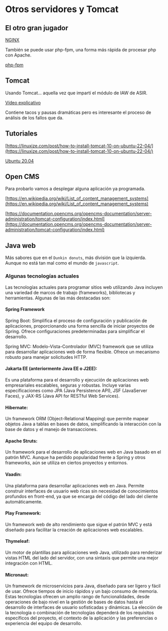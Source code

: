# Otros servidores y Tomcat

## El otro gran jugador

[NGINX](https://www.digitalocean.com/community/tutorials/how-to-install-linux-nginx-mysql-php-lemp-stack-on-ubuntu-22-04)

También se puede usar php-fpm, una forma más rápida de procesar php con Apache.

[php-fpm](https://guidocutipa.blog.bo/instalacon-configuracion-de-apache-con-php-fpm-con-mariadb-10-5-y-el-nuevo-php-8-0/)

## Tomcat

Usando Tomcat... aquella vez que impartí el módulo de IAW de ASIR.

[Vídeo explicativo](https://www.youtube.com/watch?v=YmPy6CYLn14)

Contiene tacos y pausas dramáticas pero es interesante el proceso de análisis de los fallos que da.

## Tutoriales

[https://linuxize.com/post/how-to-install-tomcat-10-on-ubuntu-22-04/](https://linuxize.com/post/how-to-install-tomcat-10-on-ubuntu-22-04/)

[Ubuntu 20.04](https://www.digitalocean.com/community/tutorials/how-to-install-apache-tomcat-10-on-ubuntu-20-04)

## Open CMS

Para probarlo vamos a desplegar alguna aplicación ya programada.

[https://en.wikipedia.org/wiki/List_of_content_management_systems](https://en.wikipedia.org/wiki/List_of_content_management_systems)

[https://documentation.opencms.org/opencms-documentation/server-administration/tomcat-configuration/index.html](https://documentation.opencms.org/opencms-documentation/server-administration/tomcat-configuration/index.html)

## Java web

Más sabores que en el ```Dunkin donuts```, más división que la izquierda. Aunque no está tan mal como el mundo de ```javascript```.

### Algunas tecnologías actuales

Las tecnologías actuales para programar sitios web utilizando Java incluyen una variedad de marcos de trabajo (frameworks), bibliotecas y herramientas. Algunas de las más destacadas son:

#### Spring Framework

Spring Boot: Simplifica el proceso de configuración y publicación de aplicaciones, proporcionando una forma sencilla de iniciar proyectos de Spring. Ofrece configuraciones predeterminadas para simplificar el desarrollo.

Spring MVC: Modelo-Vista-Controlador (MVC) framework que se utiliza para desarrollar aplicaciones web de forma flexible. Ofrece un mecanismo robusto para manejar solicitudes HTTP.

#### Jakarta EE (anteriormente Java EE o J2EE):

Es una plataforma para el desarrollo y ejecución de aplicaciones web empresariales escalables, seguras y robustas. Incluye varias especificaciones como JPA (Java Persistence API), JSF (JavaServer Faces), y JAX-RS (Java API for RESTful Web Services).

#### Hibernate:

Un framework ORM (Object-Relational Mapping) que permite mapear objetos Java a tablas en bases de datos, simplificando la interacción con la base de datos y el manejo de transacciones.

#### Apache Struts:

Un framework para el desarrollo de aplicaciones web en Java basado en el patrón MVC. Aunque ha perdido popularidad frente a Spring y otros frameworks, aún se utiliza en ciertos proyectos y entornos.

#### Vaadin:

Una plataforma para desarrollar aplicaciones web en Java. Permite construir interfaces de usuario web ricas sin necesidad de conocimientos profundos en front-end, ya que se encarga del código del lado del cliente automáticamente.

#### Play Framework:

Un framework web de alto rendimiento que sigue el patrón MVC y está diseñado para facilitar la creación de aplicaciones web escalables.

#### Thymeleaf:

Un motor de plantillas para aplicaciones web Java, utilizado para renderizar vistas HTML del lado del servidor, con una sintaxis que permite una mejor integración con HTML.

#### Micronaut:

Un framework de microservicios para Java, diseñado para ser ligero y fácil de usar. Ofrece tiempos de inicio rápidos y un bajo consumo de memoria.
Estas tecnologías ofrecen un amplio rango de funcionalidades, desde operaciones de bajo nivel en la gestión de bases de datos hasta el desarrollo de interfaces de usuario sofisticadas y dinámicas. La elección de la tecnología o combinación de tecnologías dependerá de los requisitos específicos del proyecto, el contexto de la aplicación y las preferencias o experiencia del equipo de desarrollo.